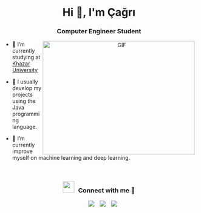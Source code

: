 <h1 align="center">Hi 👋, I'm <a target="blank">
Çağrı</a></h1>
<h3 align="center">Computer Engineer Student</h3>

<a target="_blank" align="center">
  <img align="right" top="500" height="300" width="400" alt="GIF" src="https://media.giphy.com/media/2IudUHdI075HL02Pkk/giphy.gif">
</a>

- 🔭 I’m currently studying at <a href="https://www.khazar.org" target="blank">Khazar University</a>

- 🤝 I usually develop my projects using the Java programming language.

- 🌱 I’m currently improve myself on machine learning and deep learning.
<br/>
<h3 align="center" > <img src="https://media.giphy.com/media/iY8CRBdQXODJSCERIr/giphy.gif" width="30" height="30" style="margin-right: 10px;">Connect with me 🤝 </h3>

<p align="center">

 <div align="center"  class="icons-social" style="margin-left: 10px;">
        <a style="margin-left: 10px;"  target="_blank" href="https://www.linkedin.com/in/davut-%C3%A7a%C4%9Fr%C4%B1-akb%C4%B1y%C4%B1k-476548252/">
			<img src="https://img.icons8.com/doodle/40/000000/linkedin--v2.png"></a>
        <a style="margin-left: 10px;" target="_blank" href="https://instagram.com/davutcagri">
			<img src="https://img.icons8.com/doodle/40/000000/instagram-new--v2.png"></a>
		<a style="margin-left: 10px;" target="_blank" href="https://twitter.com/davutcagri0">
			<img src="https://img.icons8.com/doodle/1x/twitter-squared--v2.png" ></a>
      </div>

</p>
